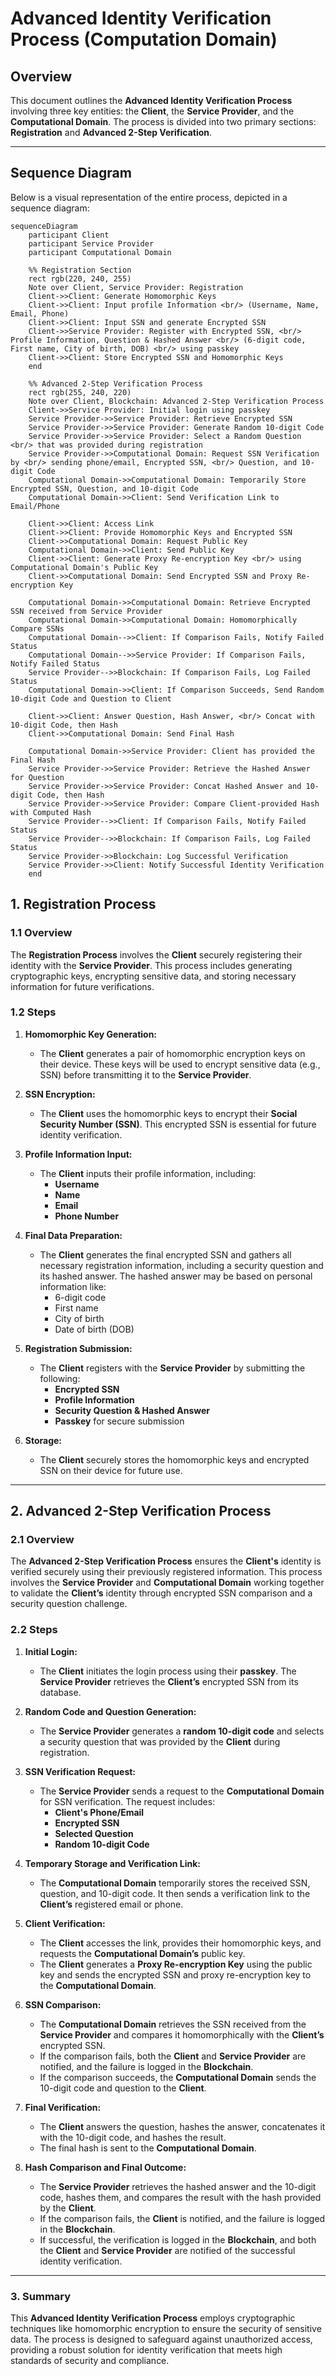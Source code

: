 # Advanced Identity Verification Process (Computation Domain)

## Overview

This document outlines the **Advanced Identity Verification Process** involving three key entities: the **Client**, the **Service Provider**, and the **Computational Domain**. The process is divided into two primary sections: **Registration** and **Advanced 2-Step Verification**.

---

## Sequence Diagram

Below is a visual representation of the entire process, depicted in a sequence diagram:

```mermaid
sequenceDiagram
    participant Client
    participant Service Provider
    participant Computational Domain

    %% Registration Section
    rect rgb(220, 240, 255)
    Note over Client, Service Provider: Registration
    Client->>Client: Generate Homomorphic Keys
    Client->>Client: Input profile Information <br/> (Username, Name, Email, Phone)
    Client->>Client: Input SSN and generate Encrypted SSN
    Client->>Service Provider: Register with Encrypted SSN, <br/> Profile Information, Question & Hashed Answer <br/> (6-digit code, First name, City of birth, DOB) <br/> using passkey
    Client->>Client: Store Encrypted SSN and Homomorphic Keys
    end

    %% Advanced 2-Step Verification Process
    rect rgb(255, 240, 220)
    Note over Client, Blockchain: Advanced 2-Step Verification Process
    Client->>Service Provider: Initial login using passkey
    Service Provider->>Service Provider: Retrieve Encrypted SSN
    Service Provider->>Service Provider: Generate Random 10-digit Code
    Service Provider->>Service Provider: Select a Random Question <br/> that was provided during registration
    Service Provider->>Computational Domain: Request SSN Verification by <br/> sending phone/email, Encrypted SSN, <br/> Question, and 10-digit Code
    Computational Domain->>Computational Domain: Temporarily Store Encrypted SSN, Question, and 10-digit Code
    Computational Domain->>Client: Send Verification Link to Email/Phone

    Client->>Client: Access Link
    Client->>Client: Provide Homomorphic Keys and Encrypted SSN
    Client->>Computational Domain: Request Public Key
    Computational Domain->>Client: Send Public Key
    Client->>Client: Generate Proxy Re-encryption Key <br/> using Computational Domain's Public Key
    Client->>Computational Domain: Send Encrypted SSN and Proxy Re-encryption Key

    Computational Domain->>Computational Domain: Retrieve Encrypted SSN received from Service Provider
    Computational Domain->>Computational Domain: Homomorphically Compare SSNs
    Computational Domain-->>Client: If Comparison Fails, Notify Failed Status
    Computational Domain-->>Service Provider: If Comparison Fails, Notify Failed Status
    Service Provider-->>Blockchain: If Comparison Fails, Log Failed Status
    Computational Domain->>Client: If Comparison Succeeds, Send Random 10-digit Code and Question to Client

    Client->>Client: Answer Question, Hash Answer, <br/> Concat with 10-digit Code, then Hash
    Client->>Computational Domain: Send Final Hash

    Computational Domain->>Service Provider: Client has provided the Final Hash
    Service Provider->>Service Provider: Retrieve the Hashed Answer for Question
    Service Provider->>Service Provider: Concat Hashed Answer and 10-digit Code, then Hash
    Service Provider->>Service Provider: Compare Client-provided Hash with Computed Hash
    Service Provider-->>Client: If Comparison Fails, Notify Failed Status
    Service Provider-->>Blockchain: If Comparison Fails, Log Failed Status
    Service Provider->>Blockchain: Log Successful Verification
    Service Provider->>Client: Notify Successful Identity Verification
    end

```

## 1. Registration Process

### 1.1 Overview

The **Registration Process** involves the **Client** securely registering their identity with the **Service Provider**. This process includes generating cryptographic keys, encrypting sensitive data, and storing necessary information for future verifications.

### 1.2 Steps

1. **Homomorphic Key Generation:**

   - The **Client** generates a pair of homomorphic encryption keys on their device. These keys will be used to encrypt sensitive data (e.g., SSN) before transmitting it to the **Service Provider**.

2. **SSN Encryption:**

   - The **Client** uses the homomorphic keys to encrypt their **Social Security Number (SSN)**. This encrypted SSN is essential for future identity verification.

3. **Profile Information Input:**

   - The **Client** inputs their profile information, including:
     - **Username**
     - **Name**
     - **Email**
     - **Phone Number**

4. **Final Data Preparation:**

   - The **Client** generates the final encrypted SSN and gathers all necessary registration information, including a security question and its hashed answer. The hashed answer may be based on personal information like:
     - 6-digit code
     - First name
     - City of birth
     - Date of birth (DOB)

5. **Registration Submission:**

   - The **Client** registers with the **Service Provider** by submitting the following:
     - **Encrypted SSN**
     - **Profile Information**
     - **Security Question & Hashed Answer**
     - **Passkey** for secure submission

6. **Storage:**
   - The **Client** securely stores the homomorphic keys and encrypted SSN on their device for future use.

---

## 2. Advanced 2-Step Verification Process

### 2.1 Overview

The **Advanced 2-Step Verification Process** ensures the **Client's** identity is verified securely using their previously registered information. This process involves the **Service Provider** and **Computational Domain** working together to validate the **Client’s** identity through encrypted SSN comparison and a security question challenge.

### 2.2 Steps

1. **Initial Login:**

   - The **Client** initiates the login process using their **passkey**. The **Service Provider** retrieves the **Client’s** encrypted SSN from its database.

2. **Random Code and Question Generation:**

   - The **Service Provider** generates a **random 10-digit code** and selects a security question that was provided by the **Client** during registration.

3. **SSN Verification Request:**

   - The **Service Provider** sends a request to the **Computational Domain** for SSN verification. The request includes:
     - **Client's Phone/Email**
     - **Encrypted SSN**
     - **Selected Question**
     - **Random 10-digit Code**

4. **Temporary Storage and Verification Link:**

   - The **Computational Domain** temporarily stores the received SSN, question, and 10-digit code. It then sends a verification link to the **Client’s** registered email or phone.

5. **Client Verification:**

   - The **Client** accesses the link, provides their homomorphic keys, and requests the **Computational Domain’s** public key.
   - The **Client** generates a **Proxy Re-encryption Key** using the public key and sends the encrypted SSN and proxy re-encryption key to the **Computational Domain**.

6. **SSN Comparison:**

   - The **Computational Domain** retrieves the SSN received from the **Service Provider** and compares it homomorphically with the **Client’s** encrypted SSN.
   - If the comparison fails, both the **Client** and **Service Provider** are notified, and the failure is logged in the **Blockchain**.
   - If the comparison succeeds, the **Computational Domain** sends the 10-digit code and question to the **Client**.

7. **Final Verification:**

   - The **Client** answers the question, hashes the answer, concatenates it with the 10-digit code, and hashes the result.
   - The final hash is sent to the **Computational Domain**.

8. **Hash Comparison and Final Outcome:**
   - The **Service Provider** retrieves the hashed answer and the 10-digit code, hashes them, and compares the result with the hash provided by the **Client**.
   - If the comparison fails, the **Client** is notified, and the failure is logged in the **Blockchain**.
   - If successful, the verification is logged in the **Blockchain**, and both the **Client** and **Service Provider** are notified of the successful identity verification.

---

### 3. Summary

This **Advanced Identity Verification Process** employs cryptographic techniques like homomorphic encryption to ensure the security of sensitive data. The process is designed to safeguard against unauthorized access, providing a robust solution for identity verification that meets high standards of security and compliance.
